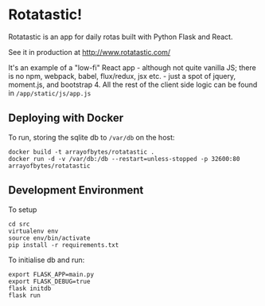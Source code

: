 Rotatastic!
===========

Rotatastic is an app for daily rotas built with Python Flask and React.

See it in production at http://www.rotatastic.com/

It's an example of a "low-fi" React app - although not quite vanilla JS; there
is no npm, webpack, babel, flux/redux, jsx  etc. - just a spot of jquery,
moment.js, and bootstrap 4. All the rest of the client side logic can be found
in `/app/static/js/app.js`

Deploying with Docker
---------------------

To run, storing the sqlite db to `/var/db` on the host:

```
docker build -t arrayofbytes/rotatastic .
docker run -d -v /var/db:/db --restart=unless-stopped -p 32600:80 arrayofbytes/rotatastic
```

Development Environment
-----------------------

To setup
```
cd src
virtualenv env
source env/bin/activate
pip install -r requirements.txt
```

To initialise db and run:

```
export FLASK_APP=main.py
export FLASK_DEBUG=true
flask initdb
flask run
```

